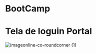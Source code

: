 # BootCamp

# Tela de loguin Portal
![imageonline-co-roundcorner (1)](https://user-images.githubusercontent.com/91857999/138991175-40673056-b232-45d5-bcec-0537b8c504a4.png)
